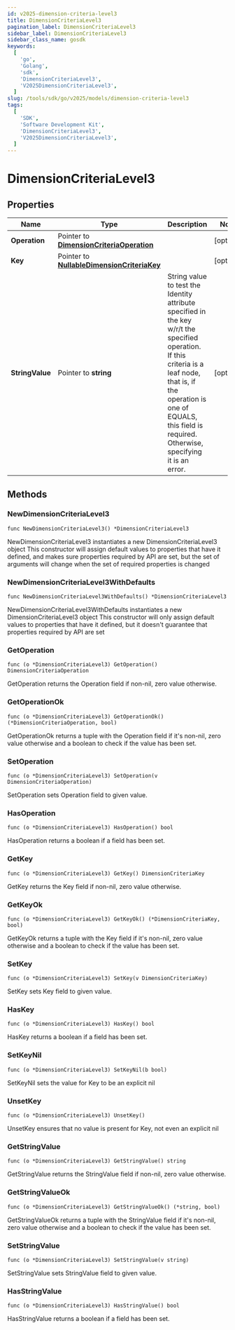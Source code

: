 ```yaml
---
id: v2025-dimension-criteria-level3
title: DimensionCriteriaLevel3
pagination_label: DimensionCriteriaLevel3
sidebar_label: DimensionCriteriaLevel3
sidebar_class_name: gosdk
keywords:
  [
    'go',
    'Golang',
    'sdk',
    'DimensionCriteriaLevel3',
    'V2025DimensionCriteriaLevel3',
  ]
slug: /tools/sdk/go/v2025/models/dimension-criteria-level3
tags:
  [
    'SDK',
    'Software Development Kit',
    'DimensionCriteriaLevel3',
    'V2025DimensionCriteriaLevel3',
  ]
---
```


# DimensionCriteriaLevel3

## Properties

| Name | Type | Description | Notes |
| --- | --- | --- | --- |
| **Operation** | Pointer to [**DimensionCriteriaOperation**](dimension-criteria-operation) |  | [optional] |
| **Key** | Pointer to [**NullableDimensionCriteriaKey**](dimension-criteria-key) |  | [optional] |
| **StringValue** | Pointer to **string** | String value to test the Identity attribute specified in the key w/r/t the specified operation. If this criteria is a leaf node, that is, if the operation is one of EQUALS, this field is required. Otherwise, specifying it is an error. | [optional] |

## Methods

### NewDimensionCriteriaLevel3

`func NewDimensionCriteriaLevel3() *DimensionCriteriaLevel3`

NewDimensionCriteriaLevel3 instantiates a new DimensionCriteriaLevel3 object This constructor will assign default values to properties that have it defined, and makes sure properties required by API are set, but the set of arguments will change when the set of required properties is changed

### NewDimensionCriteriaLevel3WithDefaults

`func NewDimensionCriteriaLevel3WithDefaults() *DimensionCriteriaLevel3`

NewDimensionCriteriaLevel3WithDefaults instantiates a new DimensionCriteriaLevel3 object This constructor will only assign default values to properties that have it defined, but it doesn't guarantee that properties required by API are set

### GetOperation

`func (o *DimensionCriteriaLevel3) GetOperation() DimensionCriteriaOperation`

GetOperation returns the Operation field if non-nil, zero value otherwise.

### GetOperationOk

`func (o *DimensionCriteriaLevel3) GetOperationOk() (*DimensionCriteriaOperation, bool)`

GetOperationOk returns a tuple with the Operation field if it's non-nil, zero value otherwise and a boolean to check if the value has been set.

### SetOperation

`func (o *DimensionCriteriaLevel3) SetOperation(v DimensionCriteriaOperation)`

SetOperation sets Operation field to given value.

### HasOperation

`func (o *DimensionCriteriaLevel3) HasOperation() bool`

HasOperation returns a boolean if a field has been set.

### GetKey

`func (o *DimensionCriteriaLevel3) GetKey() DimensionCriteriaKey`

GetKey returns the Key field if non-nil, zero value otherwise.

### GetKeyOk

`func (o *DimensionCriteriaLevel3) GetKeyOk() (*DimensionCriteriaKey, bool)`

GetKeyOk returns a tuple with the Key field if it's non-nil, zero value otherwise and a boolean to check if the value has been set.

### SetKey

`func (o *DimensionCriteriaLevel3) SetKey(v DimensionCriteriaKey)`

SetKey sets Key field to given value.

### HasKey

`func (o *DimensionCriteriaLevel3) HasKey() bool`

HasKey returns a boolean if a field has been set.

### SetKeyNil

`func (o *DimensionCriteriaLevel3) SetKeyNil(b bool)`

SetKeyNil sets the value for Key to be an explicit nil

### UnsetKey

`func (o *DimensionCriteriaLevel3) UnsetKey()`

UnsetKey ensures that no value is present for Key, not even an explicit nil

### GetStringValue

`func (o *DimensionCriteriaLevel3) GetStringValue() string`

GetStringValue returns the StringValue field if non-nil, zero value otherwise.

### GetStringValueOk

`func (o *DimensionCriteriaLevel3) GetStringValueOk() (*string, bool)`

GetStringValueOk returns a tuple with the StringValue field if it's non-nil, zero value otherwise and a boolean to check if the value has been set.

### SetStringValue

`func (o *DimensionCriteriaLevel3) SetStringValue(v string)`

SetStringValue sets StringValue field to given value.

### HasStringValue

`func (o *DimensionCriteriaLevel3) HasStringValue() bool`

HasStringValue returns a boolean if a field has been set.
